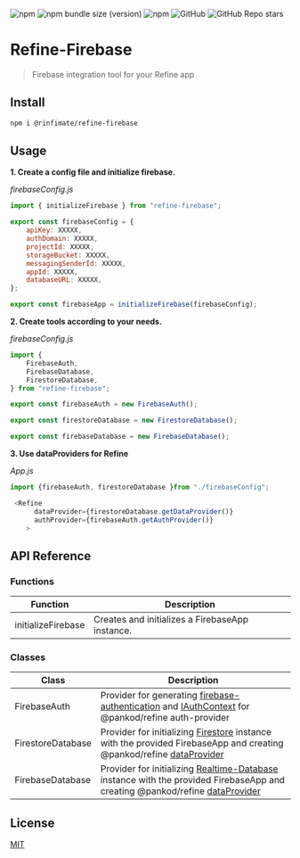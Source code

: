 ![npm](https://img.shields.io/npm/v/refine-firebase)
![npm bundle size (version)](https://img.shields.io/bundlephobia/minzip/refine-firebase/1.1.1)
![npm](https://img.shields.io/npm/dt/refine-firebase)
![GitHub](https://img.shields.io/github/license/resulturan/refine-firebase)
![GitHub Repo stars](https://img.shields.io/github/stars/resulturan/refine-firebase?style=social)

# Refine-Firebase

> Firebase integration tool for your Refine app

## Install

```bash
npm i @rinfimate/refine-firebase
```

## Usage

**1. Create a config file and initialize firebase.**

_firebaseConfig.js_

```js
import { initializeFirebase } from "refine-firebase";

export const firebaseConfig = {
    apiKey: XXXXX,
    authDomain: XXXXX,
    projectId: XXXXX,
    storageBucket: XXXXX,
    messagingSenderId: XXXXX,
    appId: XXXXX,
    databaseURL: XXXXX,
};

export const firebaseApp = initializeFirebase(firebaseConfig);
```

**2. Create tools according to your needs.**

_firebaseConfig.js_

```js
import {
    FirebaseAuth,
    FirebaseDatabase,
    FirestoreDatabase,
} from "refine-firebase";

export const firebaseAuth = new FirebaseAuth();

export const firestoreDatabase = new FirestoreDatabase();

export const firebaseDatabase = new FirebaseDatabase();
```

**3. Use dataProviders for Refine**

_App.js_

```js
import {firebaseAuth, firestoreDatabase }from "./firebaseConfig";

 <Refine
      dataProvider={firestoreDatabase.getDataProvider()}
      authProvider={firebaseAuth.getAuthProvider()}
    >
```

## API Reference

### **Functions**

| Function           | Description                                     |
| ------------------ | ----------------------------------------------- |
| initializeFirebase | Creates and initializes a FirebaseApp instance. |

### **Classes**

| Class             | Description                                                                                                                     |
| ----------------- | ------------------------------------------------------------------------------------------------------------------------------- |
| FirebaseAuth      | Provider for generating [firebase-authentication] and [IAuthContext] for @pankod/refine auth-provider                           |
| FirestoreDatabase | Provider for initializing [Firestore] instance with the provided FirebaseApp and creating @pankod/refine [dataProvider]         |
| FirebaseDatabase  | Provider for initializing [Realtime-Database] instance with the provided FirebaseApp and creating @pankod/refine [dataProvider] |

<!-- ### **initializeFirebase**

Creates and initializes a FirebaseApp instance.

Add Firebase to your app and Initialize multiple projects for detailed documentation.

| Parameter | Type              | Description                                                                                 |
| --------- | ----------------- | ------------------------------------------------------------------------------------------- |
| options   | [FirebaseOptions] | Options to configure the app's services                                                     |
| name      | string            | Optional name of the app to initialize. If no name is provided, the default is "[DEFAULT]". |

Returns:

[FirebaseApp]

The initialized app.

### **FirestoreDatabase**

Creates and initializes a Firestore instance.

Add Firestore to your app .

| Parameter | Type           | Description                             |
| --------- | -------------- | --------------------------------------- |
| options   | IPropsDatabase | Options to configure the app's services |

Returns:

[FirebaseApp]

The initialized app. -->

## License

[MIT](http://vjpr.mit-license.org)

[firebaseoptions]: https://firebase.google.com/docs/reference/js/app.firebaseoptions.md?authuser=0#firebaseoptions_interface
[firebaseapp]: https://firebase.google.com/docs/reference/js/app.firebaseapp.md?authuser=0#firebaseapp_interface
[iauthcontext]: https://refine.dev/docs/api-references/providers/auth-provider/#api-reference
[firebase-authentication]: https://firebase.google.com/docs/reference/js/auth.md?authuser=0#functions
[dataprovider]: https://refine.dev/docs/api-references/providers/data-provider
[firestore]: https://firebase.google.com/docs/reference/js/firestore_.md?authuser=0#@firebase/firestore
[realtime-database]: https://firebase.google.com/docs/reference/js/database.md?authuser=0#database_package
